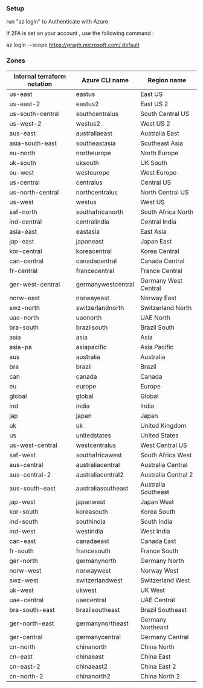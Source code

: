 ### Setup

run "az login" to Authenticate with Azure

If 2FA is set on your account , use the following command :

az login --scope https://graph.microsoft.com/.default

### Zones

| Internal terraform notation | Azure CLI name | Region name |
|-----------------------------|----------------|-------------|
us-east          | eastus             | East US
us-east-2        | eastus2            | East US 2
us-south-central | southcentralus     | South Central US
us-west-2        | westus2            | West US 2
aus-east         | australiaeast      | Australia East
asia-south-east  | southeastasia      | Southeast Asia
eu-north         | northeurope        | North Europe
uk-south         | uksouth            | UK South
eu-west          | westeurope         | West Europe
us-central       | centralus          | Central US
us-north-central | northcentralus     | North Central US
us-west          | westus             | West US
saf-north        | southafricanorth   | South Africa North
ind-central      | centralindia       | Central India
asia-east        | eastasia           | East Asia
jap-east         | japaneast          | Japan East
kor-central      | koreacentral       | Korea Central
can-central      | canadacentral      | Canada Central
fr-central       | francecentral      | France Central
ger-west-central | germanywestcentral | Germany West Central
norw-east        | norwayeast         | Norway East
swz-north        | switzerlandnorth   | Switzerland North
uae-north        | uaenorth           | UAE North
bra-south        | brazilsouth        | Brazil South
asia             | asia               | Asia
asia-pa          | asiapacific        | Asia Pacific
aus              | australia          | Australia
bra              | brazil             | Brazil
can              | canada             | Canada
eu               | europe             | Europe
global           | global             | Global
ind              | india              | India
jap              | japan              | Japan
uk               | uk                 | United Kingdom
us               | unitedstates       | United States
us-west-central  | westcentralus      | West Central US
saf-west         | southafricawest    | South Africa West
aus-central      | australiacentral   | Australia Central
aus-central-2    | australiacentral2  | Australia Central 2
aus-south-east   | australiasoutheast | Australia Southeast
jap-west         | japanwest          | Japan West
kor-south        | koreasouth         | Korea South
ind-south        | southindia         | South India
ind-west         | westindia          | West India
can-east         | canadaeast         | Canada East
fr-south         | francesouth        | France South
ger-north        | germanynorth       | Germany North
norw-west        | norwaywest         | Norway West
swz-west         | switzerlandwest    | Switzerland West
uk-west          | ukwest             | UK West
uae-central      | uaecentral         | UAE Central
bra-south-east   | brazilsoutheast    | Brazil Southeast
ger-north-east   | germanynortheast   | Germany Northeast
ger-central      | germanycentral     | Germany Central
cn-north   | chinanorth  | China North
cn-east    | chinaeast   | China East
cn-east-2  | chinaeast2  | China East 2
cn-north-2 | chinanorth2 | China North 2